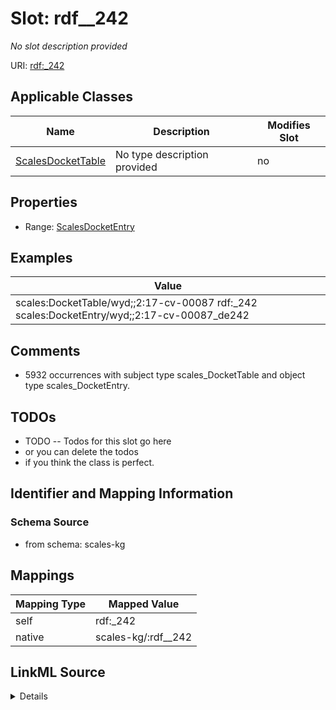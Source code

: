 

# Slot: rdf__242


_No slot description provided_





URI: [rdf:_242](http://www.w3.org/1999/02/22-rdf-syntax-ns#_242)



<!-- no inheritance hierarchy -->





## Applicable Classes

| Name | Description | Modifies Slot |
| --- | --- | --- |
| [ScalesDocketTable](../classes/ScalesDocketTable.md) | No type description provided |  no  |







## Properties

* Range: [ScalesDocketEntry](../classes/ScalesDocketEntry.md)






## Examples

| Value |
| --- |
| scales:DocketTable/wyd;;2:17-cv-00087 rdf:_242 scales:DocketEntry/wyd;;2:17-cv-00087_de242 |

## Comments

* 5932 occurrences with subject type scales_DocketTable and object type scales_DocketEntry.

## TODOs

* TODO -- Todos for this slot go here
* or you can delete the todos
* if you think the class is perfect.

## Identifier and Mapping Information







### Schema Source


* from schema: scales-kg




## Mappings

| Mapping Type | Mapped Value |
| ---  | ---  |
| self | rdf:_242 |
| native | scales-kg/:rdf__242 |




## LinkML Source

<details>
```yaml
name: rdf__242
description: No slot description provided
todos:
- TODO -- Todos for this slot go here
- or you can delete the todos
- if you think the class is perfect.
comments:
- 5932 occurrences with subject type scales_DocketTable and object type scales_DocketEntry.
examples:
- value: scales:DocketTable/wyd;;2:17-cv-00087 rdf:_242 scales:DocketEntry/wyd;;2:17-cv-00087_de242
from_schema: scales-kg
rank: 1000
slot_uri: rdf:_242
alias: rdf__242
domain_of:
- scales_DocketTable
range: scales_DocketEntry

```
</details>